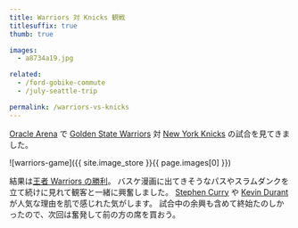 ```yaml
---
title: Warriors 対 Knicks 観戦
titlesuffix: true
thumb: true

images:
  - a8734a19.jpg

related:
  - /ford-gobike-commute
  - /july-seattle-trip

permalink: /warriors-vs-knicks
---
```


[Oracle Arena](https://ja.wikipedia.org/wiki/%E3%82%AA%E3%83%A9%E3%82%AF%E3%83%AB%E3%83%BB%E3%82%A2%E3%83%AA%E3%83%BC%E3%83%8A) で [Golden State Warriors](https://ja.wikipedia.org/wiki/%E3%82%B4%E3%83%BC%E3%83%AB%E3%83%87%E3%83%B3%E3%82%B9%E3%83%86%E3%83%BC%E3%83%88%E3%83%BB%E3%82%A6%E3%82%A9%E3%83%AA%E3%82%A2%E3%83%BC%E3%82%BA) 対 [New York Knicks](https://ja.wikipedia.org/wiki/%E3%83%8B%E3%83%A5%E3%83%BC%E3%83%A8%E3%83%BC%E3%82%AF%E3%83%BB%E3%83%8B%E3%83%83%E3%82%AF%E3%82%B9) の試合を見てきました。

![warriors-game]({{ site.image_store }}{{ page.images[0] }})

結果は[王者 Warriors の勝利](http://www.nba.com/games/20190108/NYKGSW)。
バスケ漫画に出てきそうなパスやスラムダンクを立て続けに見れて観客と一緒に興奮しました。
[Stephen Curry](https://ja.wikipedia.org/wiki/%E3%82%B9%E3%83%86%E3%83%95%E3%82%A3%E3%83%B3%E3%83%BB%E3%82%AB%E3%83%AA%E3%83%BC) や [Kevin Durant](https://ja.wikipedia.org/wiki/%E3%82%B1%E3%83%93%E3%83%B3%E3%83%BB%E3%83%87%E3%83%A5%E3%83%A9%E3%83%B3%E3%83%88) が人気な理由を肌で感じれた気がします。
試合中の余興も含めて終始たのしかったので、次回は奮発して前の方の席を買おう。
